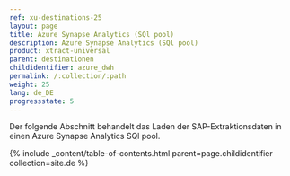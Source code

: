 ```yaml
---
ref: xu-destinations-25
layout: page
title: Azure Synapse Analytics (SQl pool)
description: Azure Synapse Analytics (SQl pool)
product: xtract-universal
parent: destinationen
childidentifier: azure_dwh
permalink: /:collection/:path
weight: 25
lang: de_DE
progressstate: 5
---
```


Der folgende Abschnitt behandelt das Laden der SAP-Extraktionsdaten in einen Azure Synapse Analytics SQl pool.

{% include _content/table-of-contents.html parent=page.childidentifier collection=site.de %}